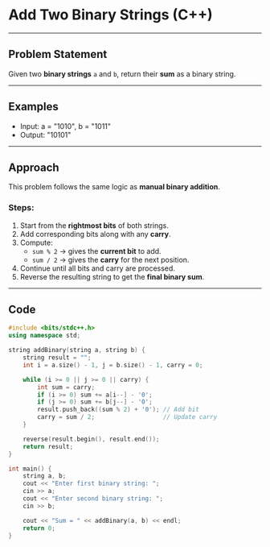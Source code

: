 # Add Two Binary Strings (C++)

---

##  Problem Statement

Given two **binary strings** `a` and `b`, return their **sum** as a binary string.

---

##  Examples

- Input: a = "1010", b = "1011"
- Output: "10101"


---

##  Approach

This problem follows the same logic as **manual binary addition**.

### Steps:
1. Start from the **rightmost bits** of both strings.  
2. Add corresponding bits along with any **carry**.  
3. Compute:
   - `sum % 2` → gives the **current bit** to add.
   - `sum / 2` → gives the **carry** for the next position.
4. Continue until all bits and carry are processed.  
5. Reverse the resulting string to get the **final binary sum**.

---

##  Code

```cpp
#include <bits/stdc++.h>
using namespace std;

string addBinary(string a, string b) {
    string result = "";
    int i = a.size() - 1, j = b.size() - 1, carry = 0;

    while (i >= 0 || j >= 0 || carry) {
        int sum = carry;
        if (i >= 0) sum += a[i--] - '0';
        if (j >= 0) sum += b[j--] - '0';
        result.push_back((sum % 2) + '0'); // Add bit
        carry = sum / 2;                   // Update carry
    }

    reverse(result.begin(), result.end());
    return result;
}

int main() {
    string a, b;
    cout << "Enter first binary string: ";
    cin >> a;
    cout << "Enter second binary string: ";
    cin >> b;

    cout << "Sum = " << addBinary(a, b) << endl;
    return 0;
}
